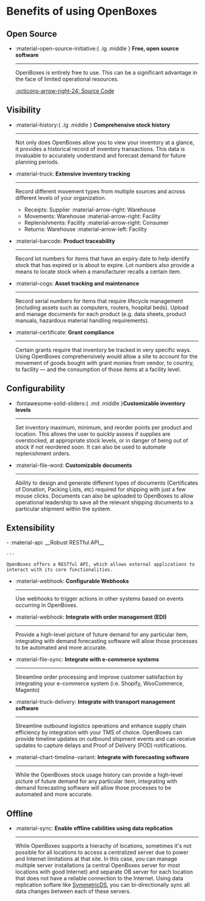 # Benefits of using OpenBoxes

## Open Source
<div class="grid cards" markdown>

-   :material-open-source-initiative:{ .lg .middle } __Free, open source software__

    ---

    OpenBoxes is entirely free to use. This can be a significant advantage in the face of limited operational resources.

    [:octicons-arrow-right-24: Source Code](https://github.com/openboxes/openboxes)
</div>


## Visibility
<div class="grid cards" markdown>

-   :material-history:{ .lg .middle } __Comprehensive stock history__

    ---
    Not only does OpenBoxes allow you to view your inventory at a glance, it provides a historical record of inventory 
    transactions. This data is invaluable to accurately understand and forecast demand for future planning periods.

-   :material-truck: __Extensive inventory tracking__ 

    ---
    Record different movement types from multiple sources and across different levels of your organization. 
    
    * Receipts: Supplier :material-arrow-right: Warehouse
    * Movements: Warehouse :material-arrow-right: Facility
    * Replenishments: Facility :material-arrow-right: Consumer
    * Returns: Warehouse :material-arrow-left: Facility

-  :material-barcode: __Product traceability__

    ---
    Record lot numbers for items that have an expiry date to help identify stock that has expired or is about to expire. Lot numbers
    also provide a means to locate stock when a manufacturer recalls a certain item. 
   

-   :material-cogs: __Asset tracking and maintenance__ 

    ---
    Record serial numbers for items that require lifecycle management (including assets such as 
    computers, routers, hospital beds). Upload and manage documents for each product (e.g. data sheets, product manuals, hazardous material handling requirements).

-   :material-certificate: __Grant compliance__

    ---

    Certain grants require that inventory be tracked in very specific ways. Using OpenBoxes 
    comprehensively would allow a site to account for the movement of goods bought with grant monies
    from vendor, to country, to facility — and the consumption of those items at a facility level.

</div>

## Configurability

<div class="grid cards" markdown>

-   :fontawesome-solid-sliders:{ .md .middle }__Customizable inventory levels__

    ---
    Set inventory maximum, minimum, and reorder points per product and location. This allows the 
    user to quickly assess if supplies are overstocked, at appropriate stock levels, or in danger of being out of
    stock if not reordered soon. It can also be used to automate replenishment orders.


-   :material-file-word: __Customizable documents__

    --- 
    Ability to design and generate different types of documents (Certificates of Donation, Packing Lists, etc)
    required for shipping with just a few mouse clicks. Documents can also be uploaded to OpenBoxes to allow operational leadership to save all the
    relevant shipping documents to a particular shipment within the system.


</div>

## Extensibility 

<div class="grid cards" markdown>
-   :material-api: __Robust RESTful API__
    
    --- 
    
    OpenBoxes offers a RESTful API, which allows external applications to interact with its core functionalities.
    
-   :material-webhook: __Configurable Webhooks__
    
    --- 
    
    Use webhooks to trigger actions in other systems based on events occurring in OpenBoxes.
    
    
-   :material-webhook: __Integrate with order management (EDI)__
    
    --- 
    
    Provide a high-level picture of future demand for any particular item, integrating with demand forecasting software will allow those processes to be automated and more accurate.
    
-   :material-file-sync: __Integrate with e-commerce systems__
    
    --- 
    
    Streamline order processing and improve customer satisfaction by integrating your e-commerce system
    (i.e. Shopify, WooCommerce, Magento)
    
-   :material-truck-delivery: __Integrate with transport management software__
    
    --- 
    
    Streamline outbound logistics operations and enhance supply chain efficiency by integration with 
    your TMS of choice. OpenBoxes can provide timeline updates on outbound shipment events and can 
    receive updates to capture delays and Proof of Delivery (POD) notifications.
    
-   :material-chart-timeline-variant: __Integrate with forecasting software__
    
    --- 
    
    While the OpenBoxes stock usage history can provide a high-level picture of future demand for any particular item, 
    integrating with demand forecasting software will allow those processes to be automated and more accurate.
</div>

## Offline

<div class="grid cards" markdown>

 -  :material-sync: __Enable offline cabilities using data replication__
    
    ---
    
    While OpenBoxes supports a hierachy of locations, sometimes it's not possible for all locations to access a
    centralized server due to power and Internet limitations at that site. In this case, you can manage multiple server 
    installations (a central OpenBoxes server for most locations with good Internet) and separate OB server for each
    location that does not have a reliable connection to the Internet. Using data replication softare like [SymmetricDS](http://symmetricds.org), 
    you can bi-directionally sync all data changes between each of these servers.

</div>
